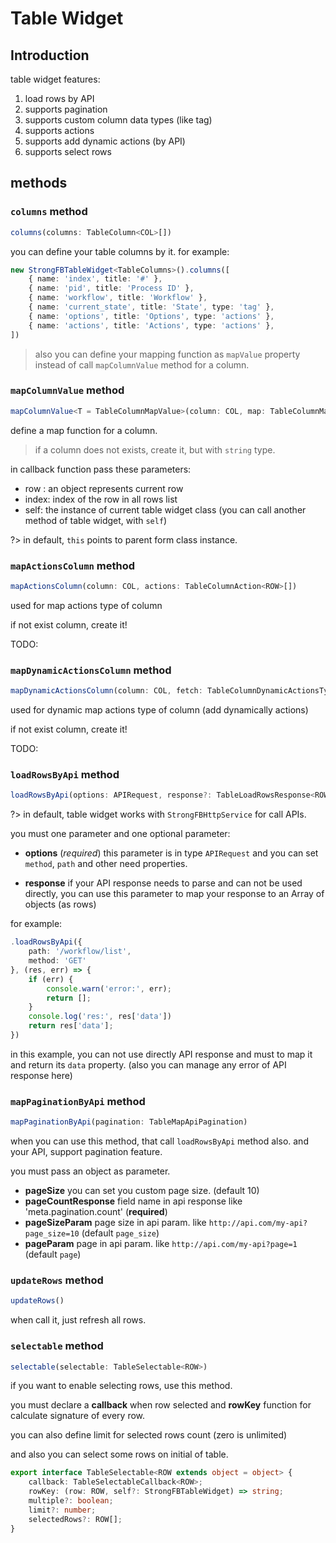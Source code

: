 # Table Widget

## Introduction

table widget features:

1. load rows by API
2. supports pagination
3. supports custom column data types (like tag)
4. supports actions
5. supports add dynamic actions (by API)
6. supports select rows


## methods

### `columns` method

```ts
columns(columns: TableColumn<COL>[])
```

you can define your table columns by it.
for example:
```ts
new StrongFBTableWidget<TableColumns>().columns([
    { name: 'index', title: '#' },
    { name: 'pid', title: 'Process ID' },
    { name: 'workflow', title: 'Workflow' },
    { name: 'current_state', title: 'State', type: 'tag' },
    { name: 'options', title: 'Options', type: 'actions' },
    { name: 'actions', title: 'Actions', type: 'actions' },
])
```

> also you can define your mapping function as `mapValue` property instead of call `mapColumnValue` method for a column.

### `mapColumnValue` method

```ts
mapColumnValue<T = TableColumnMapValue>(column: COL, map: TableColumnMapValue<T>)
```

define a map function for a column.

> if a column does not exists, create it, but with `string` type.

in callback function pass these parameters:

- row : an object represents current row
- index: index of the row in all rows list
- self: the instance of current table widget class (you can call another method of table widget, with `self`)

?> in default, `this` points to parent form class instance.

### `mapActionsColumn` method

```ts
mapActionsColumn(column: COL, actions: TableColumnAction<ROW>[])
```

used for map actions type of column

if not exist column, create it!

TODO:

### `mapDynamicActionsColumn` method

```ts
mapDynamicActionsColumn(column: COL, fetch: TableColumnDynamicActionsType<ROW>)
```
used for dynamic map actions type of column (add dynamically actions)

if not exist column, create it!


TODO:

### `loadRowsByApi` method

```ts
loadRowsByApi(options: APIRequest, response?: TableLoadRowsResponse<ROW>)
```

?> in default, table widget works with `StrongFBHttpService` for call APIs.

you must one parameter and one optional parameter:

- **options** (*required*) this parameter is in type `APIRequest` and you can set `method`, `path` and other need properties.

- **response** if your API response needs to parse and can not be used directly, you can use this parameter to map your response to an Array of objects (as rows)

for example:

```ts
.loadRowsByApi({
    path: '/workflow/list',
    method: 'GET'
}, (res, err) => {
    if (err) {
        console.warn('error:', err);
        return [];
    }
    console.log('res:', res['data'])
    return res['data'];
})
```
in this example, you can not use directly API response and must to map it and return its `data` property. (also you can manage any error of API response here)


### `mapPaginationByApi` method

```ts
mapPaginationByApi(pagination: TableMapApiPagination)
```

when you can use this method, that call `loadRowsByApi` method also. 
and your API, support pagination feature.

you must pass an object as parameter. 


- **pageSize** you can set you custom page size. (default 10)
- **pageCountResponse** field name in api response like 'meta.pagination.count' (**required**)
- **pageSizeParam** page size in api param. like `http://api.com/my-api?page_size=10` (default `page_size`)
- **pageParam** page in api param. like `http://api.com/my-api?page=1` (default `page`)


### `updateRows` method

```ts
updateRows()
```

when call it, just refresh all rows.


### `selectable` method

```ts
selectable(selectable: TableSelectable<ROW>)
```

if you want to enable selecting rows, use this method.

you must declare a **callback** when row selected and **rowKey** function for calculate signature of every row.

you can also define limit for selected rows count (zero is unlimited)

and also you can select some rows on initial of table.

```ts
export interface TableSelectable<ROW extends object = object> {
    callback: TableSelectableCallback<ROW>;
    rowKey: (row: ROW, self?: StrongFBTableWidget) => string;
    multiple?: boolean;
    limit?: number;
    selectedRows?: ROW[];
}
```


